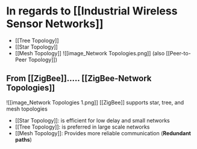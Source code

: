 # In regards to [[Industrial Wireless Sensor Networks]]
- [[Tree Topology]]
- [[Star Topology]]
- [[Mesh Topology]]
![[image_Network Topologies.png]]
(also [[Peer-to-Peer Topology]])
## From [[ZigBee]]..... [[ZigBee-Network Topologies]]
![[image_Network Topologies 1.png]]
[[ZigBee]] supports star, tree, and mesh topologies
- [[Star Topology]]: is efficient for low delay and small networks
- [[Tree Topology]]:  is preferred in large scale networks
- [[Mesh Topology]]: Provides more reliable communication (**Redundant paths**)